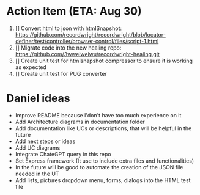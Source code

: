 # Action Item (ETA: Aug 30)
1.	[] Convert html to json with htmlSnapshot: https://github.com/recordwright/recordwright/blob/locator-definer/test/controller/browser-control/files/script-1.html
2.	[] Migrate code into the new healing repo: https://github.com/3wweiweiwu/recordwright-healing.git
3.	[] Create unit test for htmlsnapshot compressor to ensure it is working as expected
4.	[] Create unit test for PUG converter

# Daniel ideas
- Improve README because I'don't have too much experience on it
- Add Architecture diagrams in documentation folder
- Add documentation like UCs or descriptions, that will be helpful in the future
- Add next steps or ideas
- Add UC diagrams
- Integrate ChateGPT query in this repo
- Set Express framework (It use to include extra files and functionalities)
- In the future will be good to automate the creation of the JSON file needed in the UT
- Add lists, pictures dropdown menu, forms, dialogs into the HTML test file
